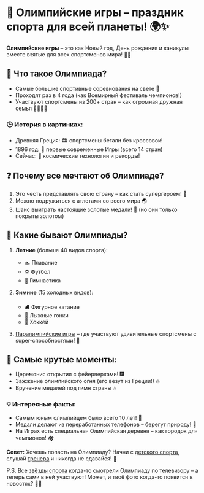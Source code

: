 # 🏅 Олимпийские игры – праздник спорта для всей планеты! 🌍✨

**Олимпийские игры** – это как Новый год, День рождения и каникулы вместе взятые для всех спортсменов мира! 🎉🎊

## 🧐 Что такое Олимпиада?

- Самые большие спортивные соревнования на свете 🌟
- Проходят раз в 4 года (как Всемирный фестиваль чемпионов!) 
- Участвуют спортсмены из 200+ стран – как огромная дружная семья 👨👩👧👦

### 🕒 История в картинках:
- Древняя Греция: 🏛️ спортсмены бегали без кроссовок!
- 1896 год: 🚂 первые современные Игры (всего 14 стран)
- Сейчас: 🚀 космические технологии и рекорды!

## ❓ Почему все мечтают об Олимпиаде?

1. Это честь представлять свою страну – как стать супергероем! 🦸
2. Можно подружиться с атлетами со всего мира 🌏
3. Шанс выиграть настоящие золотые медали! 🥇 (но они только покрыты золотом)

## 🎪 Какие бывают Олимпиады?

1. **Летние** (больше 40 видов спорта):
   - 🏊 Плавание
   - ⚽ Футбол
   - 🤸 Гимнастика

2. **Зимние** (15 холодных видов):
   - ⛸️ Фигурное катание
   - 🎿 Лыжные гонки
   - 🏒 Хоккей

3. [Паралимпийские игры](паралимпийские_игры.md) – где участвуют удивительные спортсмены с super-способностями! 💪

## 🌟 Самые крутые моменты:
- Церемония открытия с фейерверками! 🎆
- Зажжение олимпийского огня (его везут из Греции!) 🔥
- Вручение медалей под гимн страны 🎶

### 💡 Интересные факты:
- Самым юным олимпийцем было всего 10 лет! 👧
- Медали делают из переработанных телефонов – берегут природу! 🌱
- На Играх есть специальная Олимпийская деревня – как городок для чемпионов! 🏘️

**Совет:** Хочешь попасть на Олимпиаду? Начни с [детского спорта](детский_спорт.md), слушай [тренера](тренер.md) и никогда не сдавайся! 💪

P.S. Все [звёзды спорта](звёзды_спорта.md) когда-то смотрели Олимпиаду по телевизору – а теперь сами в ней участвуют! Может, и твоё фото когда-то появится в новостях? 📸😊